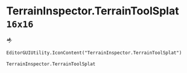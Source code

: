 # TerrainInspector.TerrainToolSplat `16x16`
<img src="/img/TerrainInspector.TerrainToolSplat.png" width=16 height=16>

``` CSharp
EditorGUIUtility.IconContent("TerrainInspector.TerrainToolSplat")
```
```
TerrainInspector.TerrainToolSplat
```
